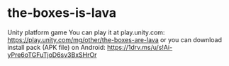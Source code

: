 # the-boxes-is-lava
Unity platform game
You can play it at play.unity.com: https://play.unity.com/mg/other/the-boxes-are-lava
or you can download install pack (APK file) on Android: https://1drv.ms/u/s!Ai-yPre6oTGFuTjoD6sv3BxSHrOr
